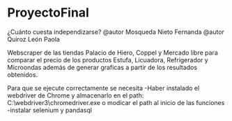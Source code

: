 # ProyectoFinal
¿Cuánto cuesta independizarse?
@autor Mosqueda Nieto Fernanda
@autor Quiroz León Paola

Webscraper de las tiendas Palacio de Hiero, Coppel y Mercado libre para comparar el precio de los productos Estufa, Licuadora, Refrigerador y Microondas además de generar graficas a partir de los resultados obtenidos. 

Para que se ejecute correctamente se necesita
-Haber instalado el webdriver de Chrome y almacenarlo en el path: C:\webdriver3\chromedriver.exe o modicar el path al inicio de las funciones 
-instalar selenium y pandasql
